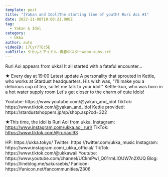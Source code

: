 ```yaml
---
template: post
title: "[Yakan and Idol]The starting line of youth! Ruri Aoi #1"
date: 2022-11-08T10:00:21.000Z
tag:
  - Yakan & Idol
category:
  - Ukka
author: auto
videoID: i7Cyr7TEc5E
subTitle: やかんとアイドル-青春のスターwebm-subs.srt
---
```

Ruri Aoi appears from ukka!
It all started with a fateful encounter...

★ Every day at 19:00 Latest update
A personality that sprouted in Kettle, who works at Stardust headquarters.
His wish was, "I'll make you a delicious cup of tea, so let me talk to your idol."
Kettle-kun, who was born in a hot water supply room
Let's get closer to the charm of cute idols!

<Kettle and Idol>
Youtube: https://www.youtube.com/@yakan_and_idol
TikTok: https://www.tiktok.com/@yakan_and_idol
Kettle provided: https://stardustshoppers.jp/sp/shop.asp?cd=322

★This time, the idol is Ruri Aoi from ukka.
<Ruri Aoi>
Instagram: https://www.instagram.com/ukka.aoi_ruri/
TikTok: https://www.tiktok.com/@ruriaoi93

<ukka>
HP: https://ukka.tokyo/
Twitter: https://twitter.com/ukka_music
Instagram: https://www.instagram.com/_ukka_official/
TikTok: https://www.tiktok.com/@ukkawaii
Youtube: https://www.youtube.com/channel/UCkmPwI_Q01rmLIOUW7n2XUQ
Blog: https://lineblog.me/sakuraebis/
Fanicon: https://fanicon.net/fancommunities/2306